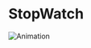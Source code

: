 # StopWatch
![Animation](https://user-images.githubusercontent.com/101858286/175406619-1e4a0e92-be19-4ffa-85b3-99862b787a49.gif)
